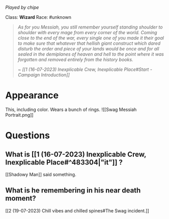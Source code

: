 *Played by chipe*

Class: **Wizard**
Race: #unknown 

> *As for you Messiah, you still remember yourself standing shoulder to shoulder with every mage from every corner of the world. Coming close to the end of the war, every single one of you made it their goal to make sure that whatever that hellish giant construct which dared disturb the order and piece of your lands would be once and for all sealed in the demiplanes of heaven and hell to the point where it was forgotten and removed entirely from the history books.*
> 
> *~ [[1 (16-07-2023) Inexplicable Crew, Inexplicable Place#Start - Campaign Introduction]]*

# Appearance

This, including color.
Wears a bunch of rings.
![[Swag Messiah Portrait.png]]

# Questions

## What is [[1 (16-07-2023) Inexplicable Crew, Inexplicable Place#^483304|"it"]] ?

[[Shadowy Man]] said something.

## What is he remembering in his near death moment?

[[2 (19-07-2023) Chill vibes and chilled spines#The Swag incident.]]
